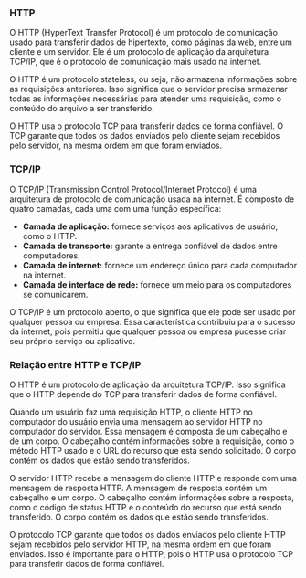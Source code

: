 ### **HTTP**

O HTTP (HyperText Transfer Protocol) é um protocolo de comunicação usado para transferir dados de hipertexto, como páginas da web, entre um cliente e um servidor. Ele é um protocolo de aplicação da arquitetura TCP/IP, que é o protocolo de comunicação mais usado na internet.

O HTTP é um protocolo stateless, ou seja, não armazena informações sobre as requisições anteriores. Isso significa que o servidor precisa armazenar todas as informações necessárias para atender uma requisição, como o conteúdo do arquivo a ser transferido.

O HTTP usa o protocolo TCP para transferir dados de forma confiável. O TCP garante que todos os dados enviados pelo cliente sejam recebidos pelo servidor, na mesma ordem em que foram enviados.

### **TCP/IP**

O TCP/IP (Transmission Control Protocol/Internet Protocol) é uma arquitetura de protocolo de comunicação usada na internet. É composto de quatro camadas, cada uma com uma função específica:

- **Camada de aplicação:** fornece serviços aos aplicativos de usuário, como o HTTP.
- **Camada de transporte:** garante a entrega confiável de dados entre computadores.
- **Camada de internet:** fornece um endereço único para cada computador na internet.
- **Camada de interface de rede:** fornece um meio para os computadores se comunicarem.

O TCP/IP é um protocolo aberto, o que significa que ele pode ser usado por qualquer pessoa ou empresa. Essa característica contribuiu para o sucesso da internet, pois permitiu que qualquer pessoa ou empresa pudesse criar seu próprio serviço ou aplicativo.

### **Relação entre HTTP e TCP/IP**

O HTTP é um protocolo de aplicação da arquitetura TCP/IP. Isso significa que o HTTP depende do TCP para transferir dados de forma confiável.

Quando um usuário faz uma requisição HTTP, o cliente HTTP no computador do usuário envia uma mensagem ao servidor HTTP no computador do servidor. Essa mensagem é composta de um cabeçalho e de um corpo. O cabeçalho contém informações sobre a requisição, como o método HTTP usado e o URL do recurso que está sendo solicitado. O corpo contém os dados que estão sendo transferidos.

O servidor HTTP recebe a mensagem do cliente HTTP e responde com uma mensagem de resposta HTTP. A mensagem de resposta contém um cabeçalho e um corpo. O cabeçalho contém informações sobre a resposta, como o código de status HTTP e o conteúdo do recurso que está sendo transferido. O corpo contém os dados que estão sendo transferidos.

O protocolo TCP garante que todos os dados enviados pelo cliente HTTP sejam recebidos pelo servidor HTTP, na mesma ordem em que foram enviados. Isso é importante para o HTTP, pois o HTTP usa o protocolo TCP para transferir dados de forma confiável.